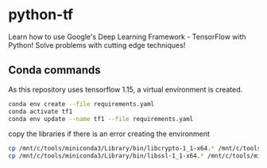 # python-tf

Learn how to use Google's Deep Learning Framework - TensorFlow with Python! Solve problems with cutting edge techniques!

## Conda commands

As this repository uses tensorflow 1.15, a virtual environment is created.

```sh
conda env create --file requirements.yaml
conda activate tf1
conda env update --name tf1 --file requirements.yaml
```

copy the libraries if there is an error creating the environment

```sh
cp /mnt/c/tools/miniconda3/Library/bin/libcrypto-1_1-x64.* /mnt/c/tools/miniconda3/DLLs
cp /mnt/c/tools/miniconda3/Library/bin/libssl-1_1-x64.* /mnt/c/tools/miniconda3/DLLs
```

